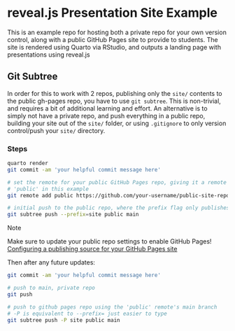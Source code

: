 # reveal.js Presentation Site Example

This is an example repo for hosting both a private repo for your own version 
control, along with a public GitHub Pages site to provide to students. The site 
is rendered using Quarto via RStudio, and outputs a landing page with 
presentations using reveal.js

## Git Subtree

In order for this to work with 2 repos, publishing only the `site/` contents to 
the public gh-pages repo, you have to use `git subtree`. This is non-trivial, 
and requires a bit of additional learning and effort. An alternative is to 
simply not have a private repo, and push everything in a public repo, building 
your site out of the `site/` folder, or using `.gitignore` to only version 
control/push your `site/` directory.

### Steps

``` bash
quarto render
git commit -am 'your helpful commit message here'

# set the remote for your public GitHub Pages repo, giving it a remote name of
# 'public' in this example
git remote add public https://github.com/your-username/public-site-repo.git

# initial push to the public repo, where the prefix flag only publishes items in the site folder
git subtree push --prefix=site public main
```

> [!NOTE] 
> Make sure to update your public repo settings to enable GitHub Pages! 
> [Configuring a publishing source for your GitHub Pages site](https://docs.github.com/en/pages/getting-started-with-github-pages/configuring-a-publishing-source-for-your-github-pages-site)

Then after any future updates:

``` bash
git commit -am 'your helpful commit message here'

# push to main, private repo
git push

# push to github pages repo using the 'public' remote's main branch
# -P is equivalent to --prefix= just easier to type
git subtree push -P site public main
```
